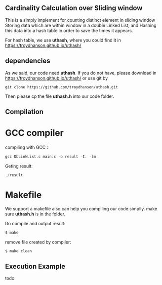 ## Cardinality Calculation over Sliding window

This is a simply implement for counting distinct element in sliding window
Storing data which are within window in a double Linked List, and Hashing this data into a hash table in order to save the times it appears.

For hash table, we use **uthash**, where you could find it in <https://troydhanson.github.io/uthash/>

## dependencies
As we said, our code need **uthash**. If you do not have, please download in <https://troydhanson.github.io/uthash/>
or use git by 
```git
git clone https://github.com/troydhanson/uthash.git
```
Then please cp the file **uthash.h** into our code folder.

## Compilation

# GCC compiler

compiling with GCC：
``` c
gcc DbLinkList.c main.c -o result -I. -lm
```
Geting result:
``` c
./result
```

# Makefile

We support a makefile also can help you compiling our code simplly.
make sure **uthash.h** is in the folder.

Do compile and  output result:
``` bash
$ make
```
remove file created by compiler:
``` bash
$ make clean
```

## Execution Example
todo 





